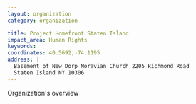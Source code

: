 ```yaml
---
layout: organization
category: organization

title: Project Homefront Staten Island
impact_area: Human Rights
keywords: 
coordinates: 40.5692,-74.1195
address: |
  Basement of New Dorp Moravian Church 2205 Richmond Road
  Staten Island NY 10306
---
```

Organization's overview
